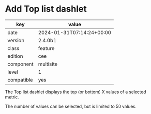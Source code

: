 [//]: # (werk v2)
# Add Top list dashlet

key        | value
---------- | ---
date       | 2024-01-31T07:14:24+00:00
version    | 2.4.0b1
class      | feature
edition    | cee
component  | multisite
level      | 1
compatible | yes

The Top list dashlet displays the top (or bottom) X values of a selected metric.

The number of values can be selected, but is limited to 50 values.
